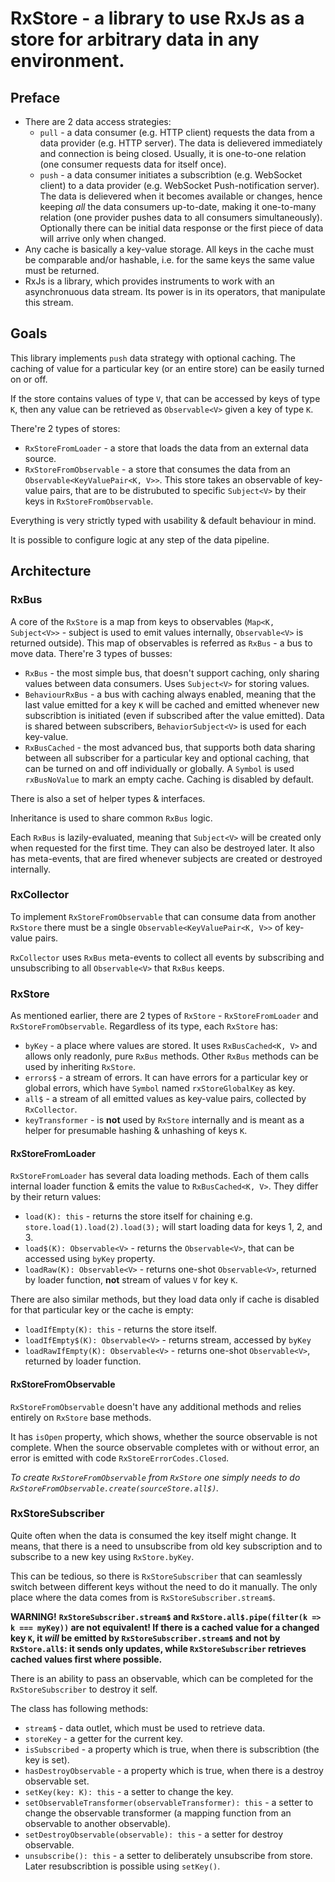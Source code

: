# RxStore - a library to use RxJs as a store for arbitrary data in any environment.

## Preface
- There are 2 data access strategies:
  - `pull` - a data consumer (e.g. HTTP client) requests the data from a data provider (e.g. HTTP server). The data is delievered immediately and connection is being closed. Usually, it is one-to-one relation (one consumer requests data for itself once).
  - `push` - a data consumer initiates a subscribtion (e.g. WebSocket client) to a data provider (e.g. WebSocket Push-notification server). The data is delievered when it becomes available or changes, hence keeping *all* the data consumers up-to-date, making it one-to-many relation (one provider pushes data to all consumers simultaneously). Optionally there can be initial data response or the first piece of data will arrive only when changed.
- Any cache is basically a key-value storage. All keys in the cache must be comparable and/or hashable, i.e. for the same keys the same value must be returned.
- RxJs is a library, which provides instruments to work with an asynchronuous data stream. Its power is in its operators, that manipulate this stream.

## Goals
This library implements `push` data strategy with optional caching. The caching of value for a particular key (or an entire store) can be easily turned on or off.

If the store contains values of type `V`, that can be accessed by keys of type `K`, then any value can be retrieved as `Observable<V>` given a key of type `K`.

There're 2 types of stores:
- `RxStoreFromLoader` - a store that loads the data from an external data source.
- `RxStoreFromObservable` - a store that consumes the data from an `Observable<KeyValuePair<K, V>>`. This store takes an observable of key-value pairs, that are to be distrubuted to specific `Subject<V>` by their keys in `RxStoreFromObservable`.

Everything is very strictly typed with usability & default behaviour in mind.

It is possible to configure logic at any step of the data pipeline.

## Architecture
### RxBus
A core of the `RxStore` is a map from keys to observables (`Map<K, Subject<V>>` - subject is used to emit values internally, `Observable<V>` is returned outside). This map of observables is referred as `RxBus` - a bus to move data. There're 3 types of busses:
- `RxBus` - the most simple bus, that doesn't support caching, only sharing values between data consumers. Uses `Subject<V>` for storing values.
- `BehaviourRxBus` - a bus with caching always enabled, meaning that the last value emitted for a key `K` will be cached and emitted whenever new subscribtion is initiated (even if subscribed after the value emitted). Data is shared between subscribers, `BehaviorSubject<V>` is used for each key-value.
- `RxBusCached` - the most advanced bus, that supports both data sharing between all subscriber for a particular key and optional caching, that can be turned on and off individually or globally. A `Symbol` is used `rxBusNoValue` to mark an empty cache. Caching is disabled by default.

There is also a set of helper types & interfaces.

Inheritance is used to share common `RxBus` logic.

Each `RxBus` is lazily-evaluated, meaning that `Subject<V>` will be created only when requested for the first time. They can also be destroyed later. It also has meta-events, that are fired whenever subjects are created or destroyed internally.

### RxCollector
To implement `RxStoreFromObservable` that can consume data from another `RxStore` there must be a single `Observable<KeyValuePair<K, V>>` of key-value pairs.

`RxCollector` uses `RxBus` meta-events to collect all events by subscribing and unsubscribing to all `Observable<V>` that `RxBus` keeps.

### RxStore
As mentioned earlier, there are 2 types of `RxStore` - `RxStoreFromLoader` and `RxStoreFromObservable`. Regardless of its type, each `RxStore` has:
- `byKey` - a place where values are stored. It uses `RxBusCached<K, V>` and  allows only readonly, pure `RxBus` methods. Other `RxBus` methods can be used by inheriting `RxStore`.
- `errors$` - a stream of errors. It can have errors for a particular key or global errors, which have `Symbol` named `rxStoreGlobalKey` as key.
- `all$` - a stream of all emitted values as key-value pairs, collected by `RxCollector`.
- `keyTransformer` - is **not** used by `RxStore` internally and is meant as a helper for presumable hashing & unhashing of keys `K`.

#### RxStoreFromLoader
`RxStoreFromLoader` has several data loading methods. Each of them calls internal loader function & emits the value to `RxBusCached<K, V>`. They differ by their return values:
- `load(K): this` - returns the store itself for chaining e.g. `store.load(1).load(2).load(3);` will start loading data for keys 1, 2, and 3.
- `load$(K): Observable<V>` - returns the `Observable<V>`, that can be accessed using `byKey` property.
- `loadRaw(K): Observable<V>` - returns one-shot `Observable<V>`, returned by loader function, **not** stream of values `V` for key `K`.

There are also similar methods, but they load data only if cache is disabled for that particular key or the cache is empty:
- `loadIfEmpty(K): this` - returns the store itself.
- `loadIfEmpty$(K): Observable<V>` - returns stream, accessed by `byKey`
- `loadRawIfEmpty(K): Observable<V>` - returns one-shot `Observable<V>`, returned by loader function.

#### RxStoreFromObservable
`RxStoreFromObservable` doesn't have any additional methods and relies entirely on `RxStore` base methods.

It has `isOpen` property, which shows, whether the source observable is not complete. When the source observable completes with or without error, an error is emitted with code `RxStoreErrorCodes.Closed`.

_To create `RxStoreFromObservable` from `RxStore` one simply needs to do `RxStoreFromObservable.create(sourceStore.all$)`._

### RxStoreSubscriber
Quite often when the data is consumed the key itself might change. It means, that there is a need to unsubscribe from old key subscription and to subscribe to a new key using `RxStore.byKey`.

This can be tedious, so there is `RxStoreSubscriber` that can seamlessly switch between different keys without the need to do it manually. The only place where the data comes from is `RxStoreSubscriber.stream$`.

**WARNING!**
**`RxStoreSubscriber.stream$` and `RxStore.all$.pipe(filter(k => k === myKey))` are not equivalent! If there is a cached value for a changed key `K`, it _will_ be emitted by `RxStoreSubscriber.stream$` and not by `RxStore.all$`: it sends only updates, while `RxStoreSubscriber` retrieves cached values first where possible.**

There is an ability to pass an observable, which can be completed for the `RxStoreSubscriber` to destroy it self.

The class has following methods:
- `stream$` - data outlet, which must be used to retrieve data.
- `storeKey` - a getter for the current key.
- `isSubscribed` - a property which is true, when there is subscribtion (the key is set).
- `hasDestroyObservable` - a property which is true, when there is a destroy observable set.
- `setKey(key: K): this` - a setter to change the key.
- `setObservableTransformer(observableTransformer): this` - a setter to change the observable transformer (a mapping function from an observable to another observable).
- `setDestroyObservable(observable): this` - a setter for destroy observable.
- `unsubscribe(): this` - a setter to deliberately unsubscribe from store. Later resubscribtion is possible using `setKey()`.
